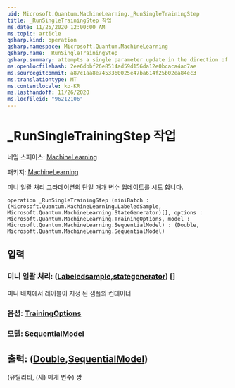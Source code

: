 ```yaml
---
uid: Microsoft.Quantum.MachineLearning._RunSingleTrainingStep
title: _RunSingleTrainingStep 작업
ms.date: 11/25/2020 12:00:00 AM
ms.topic: article
qsharp.kind: operation
qsharp.namespace: Microsoft.Quantum.MachineLearning
qsharp.name: _RunSingleTrainingStep
qsharp.summary: attempts a single parameter update in the direction of mini batch gradient
ms.openlocfilehash: 2ee6dbbf26e8514ad59d156da12e0bcaca4ad7ae
ms.sourcegitcommit: a87c1aa8e7453360025e47ba614f25b02ea84ec3
ms.translationtype: MT
ms.contentlocale: ko-KR
ms.lasthandoff: 11/26/2020
ms.locfileid: "96212106"
---
```

# <a name="_runsingletrainingstep-operation"></a>_RunSingleTrainingStep 작업

네임 스페이스: [MachineLearning](xref:Microsoft.Quantum.MachineLearning)

패키지: [MachineLearning](https://nuget.org/packages/Microsoft.Quantum.MachineLearning)


미니 일괄 처리 그라데이션의 단일 매개 변수 업데이트를 시도 합니다.

```qsharp
operation _RunSingleTrainingStep (miniBatch : (Microsoft.Quantum.MachineLearning.LabeledSample, Microsoft.Quantum.MachineLearning.StateGenerator)[], options : Microsoft.Quantum.MachineLearning.TrainingOptions, model : Microsoft.Quantum.MachineLearning.SequentialModel) : (Double, Microsoft.Quantum.MachineLearning.SequentialModel)
```


## <a name="input"></a>입력

### <a name="minibatch--labeledsamplestategenerator"></a>미니 일괄 처리: ([Labeledsample](xref:Microsoft.Quantum.MachineLearning.LabeledSample),[stategenerator](xref:Microsoft.Quantum.MachineLearning.StateGenerator)) []

미니 배치에서 레이블이 지정 된 샘플의 컨테이너


### <a name="options--trainingoptions"></a>옵션: [TrainingOptions](xref:Microsoft.Quantum.MachineLearning.TrainingOptions)




### <a name="model--sequentialmodel"></a>모델: [SequentialModel](xref:Microsoft.Quantum.MachineLearning.SequentialModel)





## <a name="output--doublesequentialmodel"></a>출력: ([Double](xref:microsoft.quantum.lang-ref.double),[SequentialModel](xref:Microsoft.Quantum.MachineLearning.SequentialModel))

(유틸리티, (새) 매개 변수) 쌍